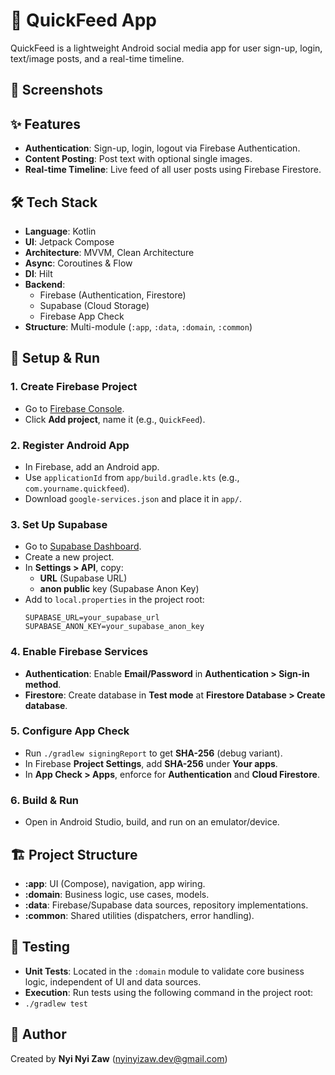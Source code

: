 # 📱 QuickFeed App

QuickFeed is a lightweight Android social media app for user sign-up, login, text/image posts, and a real-time timeline.

## 📸 Screenshots


## ✨ Features
- **Authentication**: Sign-up, login, logout via Firebase Authentication.
- **Content Posting**: Post text with optional single images.
- **Real-time Timeline**: Live feed of all user posts using Firebase Firestore.

## 🛠️ Tech Stack
- **Language**: Kotlin
- **UI**: Jetpack Compose
- **Architecture**: MVVM, Clean Architecture
- **Async**: Coroutines & Flow
- **DI**: Hilt
- **Backend**: 
  - Firebase (Authentication, Firestore)
  - Supabase (Cloud Storage)
  - Firebase App Check
- **Structure**: Multi-module (`:app`, `:data`, `:domain`, `:common`)

## 🚀 Setup & Run

### 1. Create Firebase Project
- Go to [Firebase Console](https://console.firebase.google.com).
- Click **Add project**, name it (e.g., `QuickFeed`).

### 2. Register Android App
- In Firebase, add an Android app.
- Use `applicationId` from `app/build.gradle.kts` (e.g., `com.yourname.quickfeed`).
- Download `google-services.json` and place it in `app/`.

### 3. Set Up Supabase
- Go to [Supabase Dashboard](https://supabase.com/dashboard).
- Create a new project.
- In **Settings > API**, copy:
  - **URL** (Supabase URL)
  - **anon public** key (Supabase Anon Key)
- Add to `local.properties` in the project root:
  ```
  SUPABASE_URL=your_supabase_url
  SUPABASE_ANON_KEY=your_supabase_anon_key
  ```

### 4. Enable Firebase Services
- **Authentication**: Enable **Email/Password** in **Authentication > Sign-in method**.
- **Firestore**: Create database in **Test mode** at **Firestore Database > Create database**.

### 5. Configure App Check
- Run `./gradlew signingReport` to get **SHA-256** (debug variant).
- In Firebase **Project Settings**, add **SHA-256** under **Your apps**.
- In **App Check > Apps**, enforce for **Authentication** and **Cloud Firestore**.

### 6. Build & Run
- Open in Android Studio, build, and run on an emulator/device.

## 🏗️ Project Structure
- **:app**: UI (Compose), navigation, app wiring.
- **:domain**: Business logic, use cases, models.
- **:data**: Firebase/Supabase data sources, repository implementations.
- **:common**: Shared utilities (dispatchers, error handling).

## 🧪 Testing
- **Unit Tests**: Located in the `:domain` module to validate core business logic, independent of UI and data sources.
- **Execution**: Run tests using the following command in the project root:
- ```./gradlew test```


## 👤 Author

Created by **Nyi Nyi Zaw** (nyinyizaw.dev@gmail.com)
